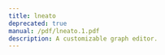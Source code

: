 ```yaml
---
title: lneato
deprecated: true
manual: /pdf/lneato.1.pdf
description: A customizable graph editor.
---
```

